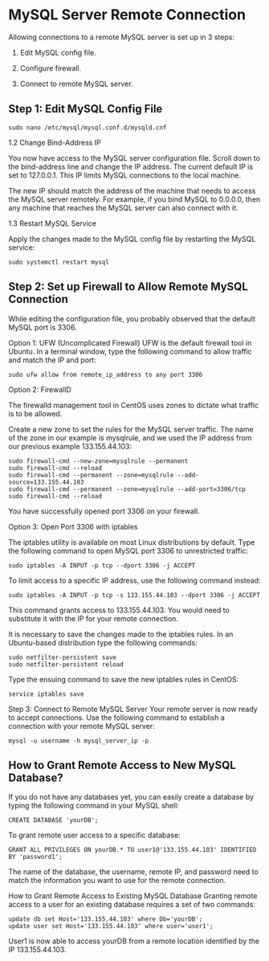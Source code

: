 # MySQL Server Remote Connection


Allowing connections to a remote MySQL server is set up in 3 steps:

1. Edit MySQL config file.

2. Configure firewall.

3. Connect to remote MySQL server.


## Step 1: Edit MySQL Config File

```
sudo nano /etc/mysql/mysql.conf.d/mysqld.cnf
```

1.2 Change Bind-Address IP

You now have access to the MySQL server configuration file. Scroll down to the bind-address line and change the IP address. The current default IP is set to 127.0.0.1. This IP limits MySQL connections to the local machine.


The new IP should match the address of the machine that needs to access the MySQL server remotely. For example, if you bind MySQL to 0.0.0.0, then any machine that reaches the MySQL server can also connect with it.


1.3 Restart MySQL Service

Apply the changes made to the MySQL config file by restarting the MySQL service:
```
sudo systemctl restart mysql
```

## Step 2: Set up Firewall to Allow Remote MySQL Connection

While editing the configuration file, you probably observed that the default MySQL port is 3306.


Option 1: UFW (Uncomplicated Firewall)
UFW is the default firewall tool in Ubuntu. In a terminal window, type the following command to allow traffic and match the IP and port:
```
sudo ufw allow from remote_ip_address to any port 3306
```

Option 2: FirewallD

The firewalld management tool in CentOS uses zones to dictate what traffic is to be allowed.

Create a new zone to set the rules for the MySQL server traffic. The name of the zone in our example is mysqlrule, and we used the IP address from our previous example 133.155.44.103:

```
sudo firewall-cmd --new-zone=mysqlrule --permanent
sudo firewall-cmd --reload
sudo firewall-cmd --permanent --zone=mysqlrule --add-source=133.155.44.103
sudo firewall-cmd --permanent --zone=mysqlrule --add-port=3306/tcp
sudo firewall-cmd --reload
```

You have successfully opened port 3306 on your firewall.


Option 3: Open Port 3306 with iptables

The iptables utility is available on most Linux distributions by default. Type the following command to open MySQL port 3306 to unrestricted traffic:
```
sudo iptables -A INPUT -p tcp --dport 3306 -j ACCEPT
```
To limit access to a specific IP address, use the following command instead:
```
sudo iptables -A INPUT -p tcp -s 133.155.44.103 --dport 3306 -j ACCEPT
```

This command grants access to 133.155.44.103. You would need to substitute it with the IP for your remote connection.


It is necessary to save the changes made to the iptables rules. In an Ubuntu-based distribution type the following commands:
```
sudo netfilter-persistent save
sudo netfilter-persistent reload
```

Type the ensuing command to save the new iptables rules in CentOS:
```
service iptables save
```


Step 3: Connect to Remote MySQL Server
Your remote server is now ready to accept connections. Use the following command to establish a connection with your remote MySQL server:
```
mysql -u username -h mysql_server_ip -p
```

## How to Grant Remote Access to New MySQL Database?

If you do not have any databases yet, you can easily create a database by typing the following command in your MySQL shell:
```
CREATE DATABASE 'yourDB';
```
To grant remote user access to a specific database:
```
GRANT ALL PRIVILEGES ON yourDB.* TO user1@'133.155.44.103' IDENTIFIED BY 'password1';
```
The name of the database, the username, remote IP, and password need to match the information you want to use for the remote connection.

How to Grant Remote Access to Existing MySQL Database
Granting remote access to a user for an existing database requires a set of two commands:
```
update db set Host='133.155.44.103' where Db='yourDB';
update user set Host='133.155.44.103' where user='user1';
```
User1 is now able to access yourDB from a remote location identified by the IP 133.155.44.103.
